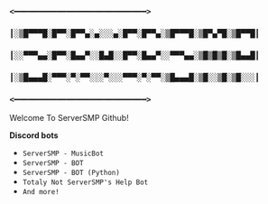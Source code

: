 ### ```<━━━━━━━━━━━━━━━━━━━━━━━━━━━━>```
### ```┃░▒█▀▀▀█░█▀▀░█▀▀▄░▄░░░▄░█▀▀░█▀▀▄░▒█▀▀▀█░▒█▀▄▀█░▒█▀▀█┃```
### ```┃░░▀▀▀▄▄░█▀▀░█▄▄▀░░█▄█░░█▀▀░█▄▄▀░░▀▀▀▄▄░▒█▒█▒█░▒█▄▄█┃```
### ```┃░▒█▄▄▄█░▀▀▀░▀░▀▀░░░▀░░░▀▀▀░▀░▀▀░▒█▄▄▄█░▒█░░▒█░▒█░░░┃```
### ```<━━━━━━━━━━━━━━━━━━━━━━━━━━━━>```

Welcome To ServerSMP Github!

**Discord bots**
 - `ServerSMP - MusicBot`
 - `ServerSMP - BOT`
 - `ServerSMP - BOT (Python)`
 - `Totaly Not ServerSMP's Help Bot`
 - `And more!`
